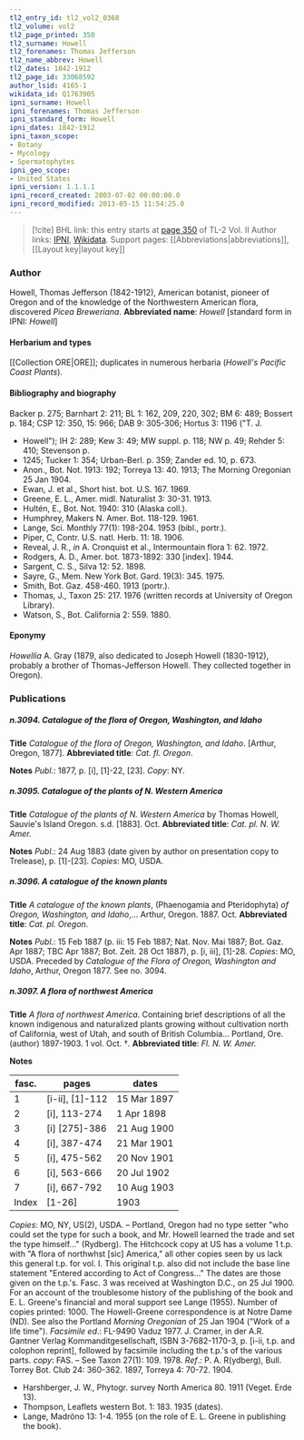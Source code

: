 ```yaml
---
tl2_entry_id: tl2_vol2_0368
tl2_volume: vol2
tl2_page_printed: 350
tl2_surname: Howell
tl2_forenames: Thomas Jefferson
tl2_name_abbrev: Howell
tl2_dates: 1842-1912
tl2_page_id: 33068592
author_lsid: 4165-1
wikidata_id: Q1763905
ipni_surname: Howell
ipni_forenames: Thomas Jefferson
ipni_standard_form: Howell
ipni_dates: 1842-1912
ipni_taxon_scope: 
- Botany
- Mycology
- Spermatophytes
ipni_geo_scope: 
- United States
ipni_version: 1.1.1.1
ipni_record_created: 2003-07-02 00:00:00.0
ipni_record_modified: 2013-05-15 11:54:25.0
---
```


> [!cite] BHL link: this entry starts at [page 350](https://www.biodiversitylibrary.org/page/33068592) of TL-2 Vol. II
> Author links: [IPNI](https://www.ipni.org/a/4165-1), [Wikidata](https://www.wikidata.org/wiki/Q1763905). Support pages: [[Abbreviations|abbreviations]], [[Layout key|layout key]]

### Author

Howell, Thomas Jefferson (1842-1912), American botanist, pioneer of Oregon and of the knowledge of the Northwestern American flora, discovered *Picea Breweriana*. 
**Abbreviated name**: *Howell* \[standard form in IPNI: *Howell*\]

#### Herbarium and types

[[Collection ORE|ORE]]; duplicates in numerous herbaria (*Howell's Pacific Coast Plants*).

#### Bibliography and biography

Backer p. 275; Barnhart 2: 211; BL 1: 162, 209, 220, 302; BM 6: 489; Bossert p. 184; CSP 12: 350, 15: 966; DAB 9: 305-306; Hortus 3: 1196 ("T. J.
- Howell"); IH 2: 289; Kew 3: 49; MW suppl. p. 118; NW p. 49; Rehder 5: 410; Stevenson p.
- 1245; Tucker 1: 354; Urban-Berl. p. 359; Zander ed. 10, p. 673.
- Anon., Bot. Not. 1913: 192; Torreya 13: 40. 1913; The Morning Oregonian 25 Jan 1904.
- Ewan, J. et al., Short hist. bot. U.S. 167. 1969.
- Greene, E. L., Amer. midl. Naturalist 3: 30-31. 1913.
- Hultén, E., Bot. Not. 1940: 310 (Alaska coll.).
- Humphrey, Makers N. Amer. Bot. 118-129. 1961.
- Lange, Sci. Monthly 77(1): 198-204. 1953 (bibl., portr.).
- Piper, C, Contr. U.S. natl. Herb. 11: 18. 1906.
- Reveal, J. R., *in* A. Cronquist et al., Intermountain flora 1: 62. 1972.
- Rodgers, A. D., Amer. bot. 1873-1892: 330 \[index\]. 1944.
- Sargent, C. S., Silva 12: 52. 1898.
- Sayre, G., Mem. New York Bot. Gard. 19(3): 345. 1975.
- Smith, Bot. Gaz. 458-460. 1913 (portr.).
- Thomas, J., Taxon 25: 217. 1976 (written records at University of Oregon Library).
- Watson, S., Bot. California 2: 559. 1880.

#### Eponymy

*Howellia* A. Gray (1879, also dedicated to Joseph Howell (1830-1912), probably a brother of Thomas-Jefferson Howell. They collected together in Oregon).

### Publications

##### n.3094. Catalogue of the flora of Oregon, Washington, and Idaho

**Title**
*Catalogue of the flora of Oregon, Washington, and Idaho*. \[Arthur, Oregon, 1877\].
**Abbreviated title**: *Cat. fl. Oregon*.

**Notes**
*Publ*.: 1877, p. \[i\], \[1\]-22, \[23\]. *Copy*: NY.

##### n.3095. Catalogue of the plants of N. Western America

**Title**
*Catalogue of the plants of N. Western America* by Thomas Howell, Sauvie's Island Oregon. s.d. \[1883\]. Oct.
**Abbreviated title**: *Cat. pl. N. W. Amer.*

**Notes**
*Publ*.: 24 Aug 1883 (date given by author on presentation copy to Trelease), p. \[1\]-\[23\].
*Copies*: MO, USDA.

##### n.3096. A catalogue of the known plants

**Title**
*A catalogue of the known plants*, (Phaenogamia and Pteridophyta) *of Oregon, Washington, and Idaho*,... Arthur, Oregon. 1887. Oct.
**Abbreviated title**: *Cat. pl. Oregon*.

**Notes**
*Publ*.: 15 Feb 1887 (p. iii: 15 Feb 1887; Nat. Nov. Mai 1887; Bot. Gaz. Apr 1887; TBC Apr 1887; Bot. Zeit. 28 Oct 1887), p. \[i, iii\], \[1\]-28. *Copies*: MO, USDA. Preceded by *Catalogue of the Flora of Oregon, Washington and Idaho*, Arthur, Oregon 1877. See no. 3094.

##### n.3097. A flora of northwest America

**Title**
*A flora of northwest America*. Containing brief descriptions of all the known indigenous and naturalized plants growing without cultivation north of California, west of Utah, and south of British Columbia... Portland, Ore. (author) 1897-1903. 1 vol. Oct. †.
**Abbreviated title**: *Fl. N. W. Amer.*

**Notes**

|fasc.	|pages	|dates	|
|---	|---	|---	|
|1	|\[i-ii\], \[1\]-112	|15 Mar 1897	
|2	|\[i\], 113-274	|1 Apr 1898	
|3	|\[i\] \[275\]-386	|21 Aug 1900	
|4	|\[i\], 387-474	|21 Mar 1901	
|5	|\[i\], 475-562	|20 Nov 1901|
|6	|\[i\], 563-666	|20 Jul 1902|
|7	|\[i\], 667-792	|10 Aug 1903|
|Index	|\[1-26\]	|1903|

*Copies*: MO, NY, US(2), USDA. – Portland, Oregon had no type setter "who could set the type for such a book, and Mr. Howell learned the trade and set the type himself..."
(Rydberg). The Hitchcock copy at US has a volume 1 t.p. with "A flora of northwhst \[sic\] America," all other copies seen by us lack this general t.p. for vol. I. This original t.p. also did not include the base line statement "Entered according to Act of Congress..." The dates are those given on the t.p.'s. Fasc. 3 was received at Washington D.C., on 25 Jul 1900. For an account of the troublesome history of the publishing of the book and E. L. Greene's financial and moral support see Lange (1955). Number of copies printed: 1000. The Howell-Greene correspondence is at Notre Dame (ND). See also the Portland *Morning Oregonian* of 25 Jan 1904 ("Work of a life time").
*Facsimile ed*.: FL-9490 Vaduz 1977. J. Cramer, in der A.R. Gantner Verlag Kommanditgesellschaft, ISBN 3-7682-1170-3, p. \[i-ii, t.p. and colophon reprint\], followed by facsimile including the t.p.'s of the various parts. *copy*: FAS. – See Taxon 27(1): 109. 1978.
*Ref*.: P. A. R(ydberg), Bull. Torrey Bot. Club 24: 360-362. 1897, Torreya 4: 70-72. 1904.
- Harshberger, J. W., Phytogr. survey North America 80. 1911 (Veget. Erde 13).
- Thompson, Leaflets western Bot. 1: 183. 1935 (dates).
- Lange, Madrõno 13: 1-4. 1955 (on the role of E. L. Greene in publishing the book).

